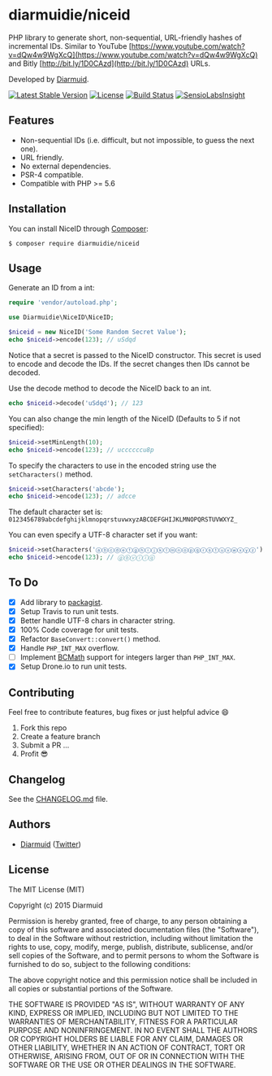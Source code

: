 diarmuidie/niceid
=============

PHP library to generate short, non-sequential, URL-friendly hashes of incremental IDs. Similar to YouTube [https://www.youtube.com/watch?v=dQw4w9WgXcQ](https://www.youtube.com/watch?v=dQw4w9WgXcQ) and Bitly [http://bit.ly/1D0CAzd](http://bit.ly/1D0CAzd) URLs.

Developed by [Diarmuid](https://diarmuid.ie/).

[![Latest Stable Version](https://poser.pugx.org/diarmuidie/niceid/v/stable)](https://packagist.org/packages/diarmuidie/niceid)
[![License](https://poser.pugx.org/diarmuidie/niceid/license)](https://packagist.org/packages/diarmuidie/niceid)
[![Build Status](https://cloud.drone.io/api/badges/diarmuidie/EnvPopulate/status.svg)](https://cloud.drone.io/diarmuidie/EnvPopulate)
[![SensioLabsInsight](https://insight.sensiolabs.com/projects/319dfe53-d14e-478a-99e7-7f795fa33a2b/mini.png)](https://insight.sensiolabs.com/projects/319dfe53-d14e-478a-99e7-7f795fa33a2b)
<!-- [![Total Downloads](https://poser.pugx.org/diarmuidie/niceid/downloads)](https://packagist.org/packages/diarmuidie/niceid) -->

Features
--------

- Non-sequential IDs (i.e. difficult, but not impossible, to guess the next one).
- URL friendly.
- No external dependencies.
- PSR-4 compatible.
- Compatible with PHP >= 5.6

Installation
------------

You can install NiceID through [Composer](https://getcomposer.org):

```shell
$ composer require diarmuidie/niceid
```


Usage
-----

Generate an ID from a int:

```php
require 'vendor/autoload.php';

use Diarmuidie\NiceID\NiceID;

$niceid = new NiceID('Some Random Secret Value');
echo $niceid->encode(123); // uSdqd
```
Notice that a secret is passed to the NiceID constructor. This secret is used to encode and decode the IDs. If the secret changes then IDs cannot be decoded.

Use the decode method to decode the NiceID back to an int.
```php
echo $niceid->decode('uSdqd'); // 123
```

You can also change the min length of the NiceID (Defaults to 5 if not specified):

```php
$niceid->setMinLength(10);
echo $niceid->encode(123); // uccccccu8p
```

To specify the characters to use in the encoded string use the  `setCharacters()` method.

```php
$niceid->setCharacters('abcde');
echo $niceid->encode(123); // adcce
```

The default character set is: `0123456789abcdefghijklmnopqrstuvwxyzABCDEFGHIJKLMNOPQRSTUVWXYZ_`

You can even specify a UTF-8 character set if you want:

```php
$niceid->setCharacters('ⓐⓑⓒⓓⓔⓕⓖⓗⓘⓙⓚⓛⓜⓝⓞⓟⓠⓡⓢⓣⓤⓥⓦⓧⓨⓩ');
echo $niceid->encode(123); // ⓖⓑⓥⓘⓘⓠ
```

To Do
---------
- [x] Add library to [packagist](http://packagist.org).
- [x] Setup Travis to run unit tests.
- [x] Better handle UTF-8 chars in character string.
- [x] 100% Code coverage for unit tests.
- [x] Refactor `BaseConvert::convert()` method.
- [x] Handle `PHP_INT_MAX` overflow.
- [ ] Implement [BCMath](http://php.net/manual/en/book.bc.php) support for integers larger than `PHP_INT_MAX`.
- [x] Setup Drone.io to run unit tests.

Contributing
---------

Feel free to contribute features, bug fixes or just helpful advice :smile:

1. Fork this repo
2. Create a feature branch
3. Submit a PR
...
4. Profit :sunglasses:


Changelog
---------

See the [CHANGELOG.md](https://github.com/diarmuidie/niceid/blob/master/CHANGELOG.md) file.


Authors
-------

- [Diarmuid](http://diarmuid.ie) ([Twitter](http://twitter.com/diarmuidie))


License
-------

The MIT License (MIT)

Copyright (c) 2015 Diarmuid

Permission is hereby granted, free of charge, to any person obtaining a copy of this software and associated
documentation files (the "Software"), to deal in the Software without restriction, including without limitation the
rights to use, copy, modify, merge, publish, distribute, sublicense, and/or sell copies of the Software, and to permit
persons to whom the Software is furnished to do so, subject to the following conditions:

The above copyright notice and this permission notice shall be included in all copies or substantial portions of the
Software.

THE SOFTWARE IS PROVIDED "AS IS", WITHOUT WARRANTY OF ANY KIND, EXPRESS OR IMPLIED, INCLUDING BUT NOT LIMITED TO THE
WARRANTIES OF MERCHANTABILITY, FITNESS FOR A PARTICULAR PURPOSE AND NONINFRINGEMENT. IN NO EVENT SHALL THE AUTHORS OR
COPYRIGHT HOLDERS BE LIABLE FOR ANY CLAIM, DAMAGES OR OTHER LIABILITY, WHETHER IN AN ACTION OF CONTRACT, TORT OR
OTHERWISE, ARISING FROM, OUT OF OR IN CONNECTION WITH THE SOFTWARE OR THE USE OR OTHER DEALINGS IN THE SOFTWARE.
